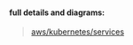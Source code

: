 #### full details and diagrams:
> [aws/kubernetes/services](https://github.com/orky161-library-ms/core-libary#library) 

